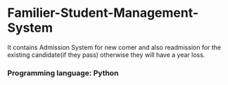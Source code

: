 # Familier-Student-Management-System
It contains Admission System for new comer and also readmission for the existing candidate(if they pass) otherwise they will have a year loss.
### Programming language: Python
